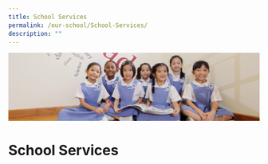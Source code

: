 ```yaml
---
title: School Services
permalink: /our-school/School-Services/
description: ""
---
```

![](/images/UsefulVideos.jpg)

School Services
===============